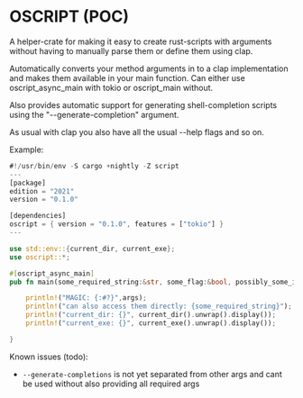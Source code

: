 # OSCRIPT (POC)

A helper-crate for making it easy to create rust-scripts with arguments without having to manually parse them or define them using clap.

Automatically converts your method arguments in to a clap implementation and makes them available in your main function. Can either use oscript_async_main with tokio or oscript_main without.

Also provides automatic support for generating shell-completion scripts using the "--generate-completion" argument.

As usual with clap you also have all the usual --help flags and so on.


Example:
```rust
#!/usr/bin/env -S cargo +nightly -Z script
---
[package]
edition = "2021"
version = "0.1.0"

[dependencies]
oscript = { version = "0.1.0", features = ["tokio"] }
---

use std::env::{current_dir, current_exe};
use oscript::*;

#[oscript_async_main]
pub fn main(some_required_string:&str, some_flag:&bool, possibly_some_int:Option<i32>) {

    println!("MAGIC: {:#?}",args);
    println!("can also access them directly: {some_required_string}");
    println!("current_dir: {}", current_dir().unwrap().display());
    println!("current_exe: {}", current_exe().unwrap().display());

}
```


Known issues (todo):

- `--generate-completions` is not yet separated from other args and cant be used without also providing all required args
